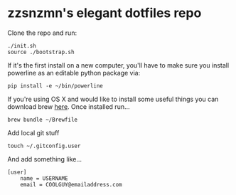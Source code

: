 # zzsnzmn's elegant dotfiles repo

Clone the repo and run:
```
./init.sh
source ./bootstrap.sh
```

If it's the first install on a new computer, you'll have to make sure you install powerline as an editable python package via:
```
pip install -e ~/bin/powerline
```

If you're using OS X and would like to install some useful things you can download brew [here](http://brew.sh/). Once installed run...
```
brew bundle ~/Brewfile
```

Add local git stuff
```
touch ~/.gitconfig.user
```

And add something like...
```
[user]
	name = USERNAME
	email = COOLGUY@emailaddress.com 
```
